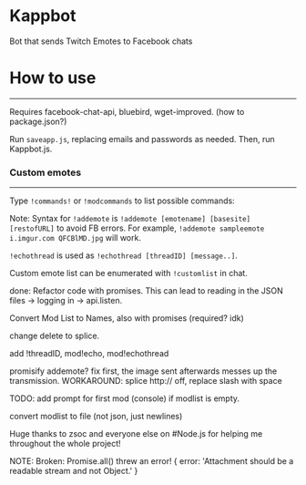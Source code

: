 # Kappbot
Bot that sends Twitch Emotes to Facebook chats

# How to use
-----
Requires facebook-chat-api, bluebird, wget-improved. (how to package.json?)

Run `saveapp.js`, replacing emails and passwords as needed. Then, run Kappbot.js.

### Custom emotes
-----
Type `!commands!` or `!modcommands` to list possible commands:

Note: Syntax for `!addemote` is `!addemote [emotename] [basesite] [restofURL]` to avoid FB errors. For example, `!addemote sampleemote i.imgur.com QFCBlMD.jpg` will work.

`!echothread` is used as `!echothread [threadID] [message..]`. 

Custom emote list can be enumerated with `!customlist` in chat.

done: Refactor code with promises. This can lead to reading in the JSON files -> logging in -> api.listen.

Convert Mod List to Names, also with promises (required? idk) 

change delete to splice.

add !threadID, mod!echo, mod!echothread

promisify addemote? fix first, the image sent afterwards messes up the transmission. WORKAROUND: splice http:// off, replace slash with space

TODO: add prompt for first mod (console) if modlist is empty.

convert modlist to file (not json, just newlines)

Huge thanks to zsoc and everyone else on #Node.js for helping me throughout the whole project!

NOTE: Broken: Promise.all() threw an error! { error: 'Attachment should be a readable stream and not Object.' }


